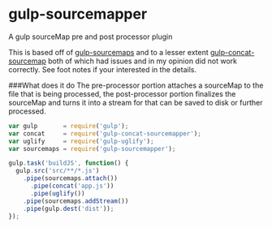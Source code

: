 gulp-sourcemapper
=================
A gulp sourceMap pre and post processor plugin

This is based off of [gulp-sourcemaps] and to a lesser extent [gulp-concat-sourcemap] both of which had issues and in my opinion did not work correctly. See foot notes if your interested in the details. 

###What does it do 
The pre-processor portion attaches a sourceMap to the file that is being processed, the post-processor portion finalizes the sourceMap and turns it into a stream for that can be saved to disk or further processed. 
```javascript
var gulp       = require('gulp');
var concat     = require('gulp-concat-sourcemapper');
var uglify     = require('gulp-uglify');
var sourcemaps = require('gulp-sourcemapper');

gulp.task('buildJS', function() {
  gulp.src('src/**/*.js')
    .pipe(sourcemaps.attach())
      .pipe(concat('app.js'))
      .pipe(uglify())
    .pipe(sourcemaps.addStream())
    .pipe(gulp.dest('dist'));
});
```

[gulp-sourcemaps]:https://github.com/floridoo/gulp-sourcemaps
[gulp-concat-sourcemap]:https://www.npmjs.org/package/gulp-concat-sourcemap

